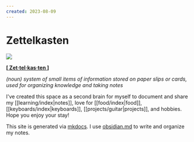 ```yaml
---
created: 2023-08-09
---
```

# Zettelkasten

![](https://res.cloudinary.com/drwjkxxud/image/upload/v1722396606/the_simpsons_background_by_katrishasunny_dfsjtof-pre_m2toqv.jpg)

**\[[ Zet‧tel‧kas‧ten ](https://zettelkasten.de/)\]**

*(noun) system of small items of information stored on paper slips or cards, used for organizing knowledge and taking notes*

I've created this space as a second brain for myself to document and share my [[learning/index|notes]], love for [[food/index|food]], [[keyboards/index|keyboards]], [[projects/guitar|projects]], and hobbies. Hope you enjoy your stay!

This site is generated via [mkdocs](https://www.mkdocs.org/). I use [obsidian.md](https://obsidian.md) to write and organize my notes.
